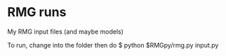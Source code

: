 # RMG runs

My RMG input files (and maybe models)

To run, change into the folder then do
    $ python $RMGpy/rmg.py input.py
    
